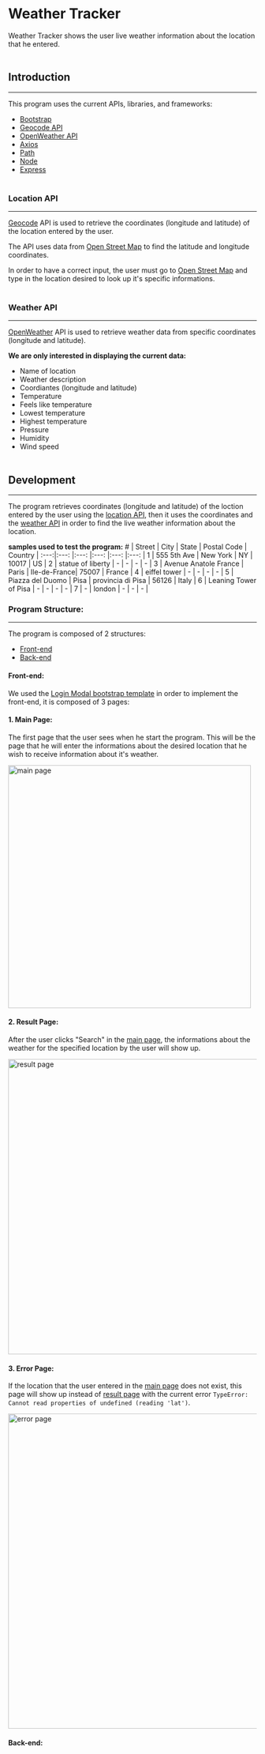 # Weather Tracker
Weather Tracker shows the user live weather information about the location that he entered.
<br><br>

## Introduction
---
This program uses the current APIs, libraries, and frameworks:
* [Bootstrap](https://getbootstrap.com/)
* [Geocode API](#location-api)
* [OpenWeather API](#weather-api)
* [Axios](https://axios-http.com/)
* [Path](https://nodejs.org/api/path.html)
* [Node](https://nodejs.org/en)
* [Express](https://expressjs.com/)
<br><br>

### Location API
---
[Geocode](https://geocode.maps.co/) API is used to retrieve the coordinates (longitude and latitude) of the location entered by the user.

The API uses data from [Open Street Map](https://www.openstreetmap.org/) to find the latitude and longitude coordinates.

In order to have a correct input, the user must go to [Open Street Map](https://www.openstreetmap.org/) and type in the location desired to look up it's specific informations.
<br><br>
### Weather API
---
[OpenWeather](https://openweathermap.org/api) API is used to retrieve weather data from specific coordinates (longitude and latitude).

__We are only interested in displaying the current data:__
* Name of location
* Weather description
* Coordiantes (longitude and latitude)
* Temperature
* Feels like temperature 
* Lowest temperature 
* Highest temperature 
* Pressure
* Humidity
* Wind speed
<br><br>

## Development
---
The program retrieves coordinates (longitude and latitude) of the loction entered by the user using the [location API](#location-api), then it uses the coordinates and the [weather API](#weather-api) in order to find the live weather information about the location.

__samples used to test the program:__
\#    | Street      | City     | State | Postal Code | Country |
:---:|:---:        |:---:     |:---:  |:---:        |:---:    |
1    | 555 5th Ave | New York | NY    | 10017       | US      |
2    | statue of liberty | - | - | - | - |
3    | Avenue Anatole France | Paris | Ile-de-France| 75007 | France |
4    | eiffel tower | - | - | - | - |
5    | Piazza del Duomo | Pisa | provincia di Pisa | 56126 | Italy |
6    | Leaning Tower of Pisa | - | - | - | - |
7    | - | london | - | - | - |
<br>

### Program Structure:
---
The program is composed of 2 structures:
* [Front-end](#front-end)
* [Back-end](#back-end)

#### Front-end:
We used the [Login Modal bootstrap template](https://mdbootstrap.com/docs/standard/extended/login/) in order to implement the front-end, it is composed of 3 pages:

#### __1. Main Page:__
The first page that the user sees when he start the program. This will be the page that he will enter the informations about the desired location that he wish to receive information about it's weather.<br>

 <img width="492" alt="main page" src="https://github.com/Abdullah1tani/WeatherProject/assets/98557354/d0cd7cf1-25db-4aae-b3b0-054ed4d51375">

#### __2. Result Page:__
After the user clicks "Search" in the [main page](#1-main-page), the informations about the weather for the specified location by the user will show up.<br>

<img width="598" alt="result page" src="https://github.com/Abdullah1tani/WeatherProject/assets/98557354/8bfeefee-9f2e-455e-924b-500fee74190e">

#### __3. Error Page:__
If the location that the user entered in the [main page](#1-main-page) does not exist, this page will show up instead of [result page](#2-result-page) with the current error `TypeError: Cannot read properties of undefined (reading 'lat')`. <br>

<img width="638" alt="error page" src="https://github.com/Abdullah1tani/WeatherProject/assets/98557354/43446b84-b00f-4b6c-8e54-19ad2276a9e5">

#### Back-end:




